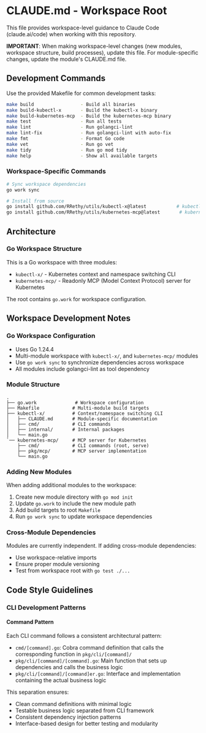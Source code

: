 # CLAUDE.md - Workspace Root

This file provides workspace-level guidance to Claude Code (claude.ai/code) when working with this repository.

**IMPORTANT**: When making workspace-level changes (new modules, workspace structure, build processes), update this file. For module-specific changes, update the module's CLAUDE.md file.

## Development Commands

Use the provided Makefile for common development tasks:
```bash
make build                 - Build all binaries
make build-kubectl-x       - Build the kubectl-x binary
make build-kubernetes-mcp  - Build the kubernetes-mcp binary
make test                  - Run all tests
make lint                  - Run golangci-lint
make lint-fix              - Run golangci-lint with auto-fix
make fmt                   - Format Go code
make vet                   - Run go vet
make tidy                  - Run go mod tidy
make help                  - Show all available targets
```

### Workspace-Specific Commands
```bash
# Sync workspace dependencies
go work sync

# Install from source
go install github.com/RRethy/utils/kubectl-x@latest           # kubectl-x CLI
go install github.com/RRethy/utils/kubernetes-mcp@latest       # kubernetes-mcp CLI
```

## Architecture

### Go Workspace Structure
This is a Go workspace with three modules:
- `kubectl-x/` - Kubernetes context and namespace switching CLI
- `kubernetes-mcp/` - Readonly MCP (Model Context Protocol) server for Kubernetes

The root contains `go.work` for workspace configuration.

## Workspace Development Notes

### Go Workspace Configuration
- Uses Go 1.24.4
- Multi-module workspace with `kubectl-x/`, and `kubernetes-mcp/` modules
- Use `go work sync` to synchronize dependencies across workspace
- All modules include golangci-lint as tool dependency

### Module Structure
```
.
├── go.work              # Workspace configuration
├── Makefile            # Multi-module build targets
├── kubectl-x/          # Context/namespace switching CLI
│   ├── CLAUDE.md       # Module-specific documentation
│   ├── cmd/            # CLI commands
│   ├── internal/       # Internal packages
│   └── main.go
`── kubernetes-mcp/     # MCP server for Kubernetes
    ├── cmd/            # CLI commands (root, serve)
    ├── pkg/mcp/        # MCP server implementation
    └── main.go
```

### Adding New Modules
When adding additional modules to the workspace:
1. Create new module directory with `go mod init`
2. Update `go.work` to include the new module path
3. Add build targets to root `Makefile`
4. Run `go work sync` to update workspace dependencies

### Cross-Module Dependencies
Modules are currently independent. If adding cross-module dependencies:
- Use workspace-relative imports
- Ensure proper module versioning
- Test from workspace root with `go test ./...`

## Code Style Guidelines

### CLI Development Patterns

#### Command Pattern
Each CLI command follows a consistent architectural pattern:
- `cmd/[command].go`: Cobra command definition that calls the corresponding function in `pkg/cli/[command]/`
- `pkg/cli/[command]/[command].go`: Main function that sets up dependencies and calls the business logic
- `pkg/cli/[command]/[command]er.go`: Interface and implementation containing the actual business logic

This separation ensures:
- Clean command definitions with minimal logic
- Testable business logic separated from CLI framework
- Consistent dependency injection patterns
- Interface-based design for better testing and modularity
